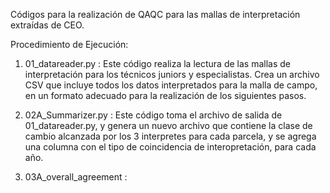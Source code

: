 Códigos para la realización de QAQC para las mallas de interpretación extraídas de CEO. 

Procedimiento de Ejecución:

1. 01_datareader.py : Este código realiza la lectura de las mallas de interpretación para los técnicos juniors y especialistas. Crea un archivo CSV que incluye todos los datos interpretados para la malla de campo, en un formato adecuado para la realización de los siguientes pasos.

2. 02A_Summarizer.py : Este código toma el archivo de salida de 01_datareader.py, y genera un nuevo archivo que contiene la clase de cambio alcanzada por los 3 interpretes para cada parcela, y se agrega una columna con el tipo de coincidencia de interopretación, para cada año.

3. 03A_overall_agreement :  
